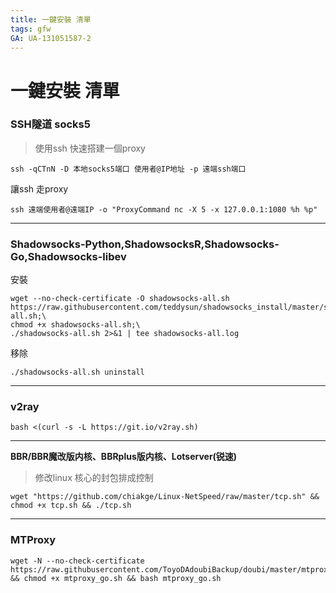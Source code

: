 ```yaml
---
title: 一鍵安裝 清單
tags: gfw
GA: UA-131051587-2
---
```


# 一鍵安裝 清單
### **SSH隧道 socks5**
> 使用ssh 快速搭建一個proxy
```
ssh -qCTnN -D 本地socks5端口 使用者@IP地址 -p 遠端ssh端口
```
讓ssh 走proxy

```
ssh 遠端使用者@遠端IP -o "ProxyCommand nc -X 5 -x 127.0.0.1:1080 %h %p"
```

---

### Shadowsocks-Python,ShadowsocksR,Shadowsocks-Go,Shadowsocks-libev

安裝
```
wget --no-check-certificate -O shadowsocks-all.sh https://raw.githubusercontent.com/teddysun/shadowsocks_install/master/shadowsocks-all.sh;\
chmod +x shadowsocks-all.sh;\
./shadowsocks-all.sh 2>&1 | tee shadowsocks-all.log
```
移除
```
./shadowsocks-all.sh uninstall
```

---

### **v2ray**

```
bash <(curl -s -L https://git.io/v2ray.sh)
```

---

**BBR/BBR魔改版内核、BBRplus版内核、Lotserver(锐速)**
> 修改linux 核心的封包排成控制
```
wget "https://github.com/chiakge/Linux-NetSpeed/raw/master/tcp.sh" && chmod +x tcp.sh && ./tcp.sh
```

---

### **MTProxy**
```
wget -N --no-check-certificate https://raw.githubusercontent.com/ToyoDAdoubiBackup/doubi/master/mtproxy_go.sh && chmod +x mtproxy_go.sh && bash mtproxy_go.sh

```

